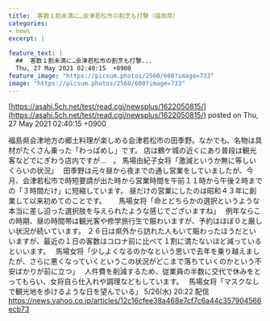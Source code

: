 ```yaml
---
title:  客数１割未満に…会津若松市の割烹も打撃（福島県）  
categories:
- news
excerpt: |
  
feature_text: |
  ##  客数１割未満に…会津若松市の割烹も打撃...
  Thu, 27 May 2021 02:40:15  +0900
feature_image: "https://picsum.photos/2560/600?image=733"
image: "https://picsum.photos/2560/600?image=733"
---
```


[https://asahi.5ch.net/test/read.cgi/newsplus/1622050815/](https://asahi.5ch.net/test/read.cgi/newsplus/1622050815/)
posted on Thu, 27 May 2021 02:40:15  +0900

<!--more-->

福島県会津地方の郷土料理が楽しめる会津若松市の田季野。なかでも、名物は具材がたくさん乗った「わっぱめし」です。 店は鶴ケ城の近くにあり普段は観光客などでにぎわう店内ですが…　。 馬場由紀子女将「激減というか無に等しいくらいの状況」　 田季野は元々昼から夜までの通し営業をしていましたが、今月、会津若松市で時短要請が出た時から営業時間を午前１１時から午後２時までの「３時間だけ」に短縮しています。 昼だけの営業にしたのは昭和４３年に創業して以来初めてのことです。　　 馬場女将「命とどちらかの選択というような本当に差し迫った選択肢を与えられたような感じでございますね」　 例年ならこの時期、昼の時間帯は観光客や修学旅行生で賑わいますが、予約はほぼ０と厳しい状況が続いています。 ２６日は県外から訪れた人もいて賑わったほうだといいますが、最近の１日の客数はコロナ前に比べて１割に満たないほど減っているといいます。　 馬場女将「少しよくなるのかなという思いで去年を乗り越えましたが、さらに悪くなっていくというこの状況がどこまで落ちていくのかという不安ばかりが前に立つ」　 人件費を削減するため、従業員の半数に交代で休みをとってもらい、女将自ら仕入れや調理などもしています。　 馬場女将「マスクなしで観光地を歩けるような日を望んでいる」 5/26(水) 20:22 配信 https://news.yahoo.co.jp/articles/12c16cfee38a468e7cf7c6a44c357904566ecb73
